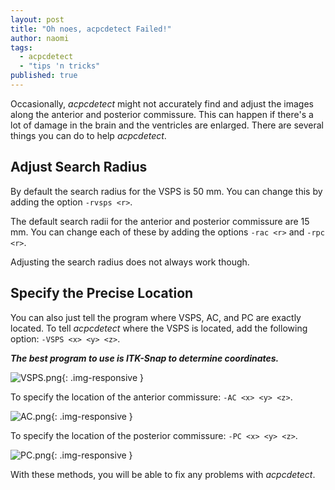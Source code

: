 ```yaml
---
layout: post
title: "Oh noes, acpcdetect Failed!"
author: naomi
tags: 
  - acpcdetect
  - "tips 'n tricks"
published: true
---
```




Occasionally, *acpcdetect* might not accurately find and adjust the images along the anterior and posterior commissure.  This can happen if there's a lot of damage in the brain and the ventricles are enlarged. There are several things you can do to help *acpcdetect*.

<!-- more -->

## Adjust Search Radius

By default the search radius for the VSPS is 50 mm. You can change this by adding the option `-rvsps <r>`.

The default search radii for the anterior and posterior commissure are 15 mm. You can change each of these by adding the options `-rac <r>` and `-rpc <r>`.

Adjusting the search radius does not always work though.

## Specify the Precise Location

You can also just tell the program where VSPS, AC, and PC are exactly located. To tell *acpcdetect* where the VSPS is located, add the following option: `-VSPS <x> <y> <z>`.  

***The best program to use is ITK-Snap to determine coordinates.***

![VSPS.png]({{site.baseurl}}/media/VSPS.png){: .img-responsive }

To specify the location of the anterior commissure: `-AC <x> <y> <z>`.

![AC.png]({{site.baseurl}}/media/AC.png){: .img-responsive }

To specify the location of the posterior commissure: `-PC <x> <y> <z>`.

![PC.png]({{site.baseurl}}/media/PC.png){: .img-responsive }

With these methods, you will be able to fix any problems with *acpcdetect*.
